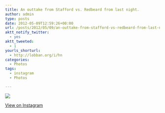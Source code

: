 ```yaml
---
title: An outtake from Stafford vs. Redbeard from last night.
author: admin
type: posts
date: 2012-05-09T12:59:26+00:00
url: /posts/2012/05/09/an-outtake-from-stafford-vs-redbeard-from-last-night/
aktt_notify_twitter:
  - yes
aktt_tweeted:
  - 1
yourls_shorturl:
  - http://lobban.org/i/hn
categories:
  - Photos
tags:
  - instagram
  - Photos

---
```

![][1]

[View on Instagram][2]

 [1]: http://lobban.org/wp-content/uploads/HLIC/469437361713b8157a1ff7360eeef284.jpg
 [2]: http://instagr.am/p/KaBeAnqlkY/